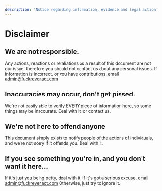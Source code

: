 ```yaml
---
description: 'Notice regarding information, evidence and legal action'
---
```


# Disclaimer

## We are not responsible.

Any actions, reactions or retaliations as a result of this document are not our issue, therefore you should not contact us about any personal issues. If information is incorrect, or you have contributions, email [admin@fuckrevenact.com](mailto:admin@fuckrevenact.com)

## Inaccuracies may occur, don't get pissed.

We're not easily able to verify EVERY piece of information here, so some things may be inaccurate. Deal with it, or contact us.

## We're not here to offend anyone

This document simply exists to notify people of the actions of individuals, and we're not sorry if it offends you. Deal with it.

## If you see something you're in, and you don't want it here...

If it's just you being petty, deal with it. If it's got a serious excuse, email [admin@fuckrevenact.com](mailto:admin@fuckrevenact.com) 
Otherwise, just try to ignore it.



